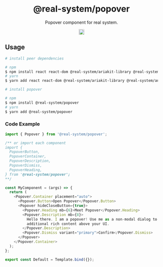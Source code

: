 <h1 align="center">@real-system/popover</h1>
<p align="center">Popover component for real system.</p>
<p align="center">
<a href="https://www.npmjs.com/package/@real-system/popover"><img src="https://badgen.net/npm/v/@real-system/popover?label=&icon=npm&color=blue" alt="npm version" height="18"/></a>
</p>

## Usage

```bash
# install peer dependencies

# npm
$ npm install react react-dom @real-system/ariakit-library @real-system/animation-library @real-system/box-primitive @real-system/button @real-system/styling-library @real-system/theme-library @real-system/types-library @real-system/flex @real-system/typography @real-system/utils-library
# yarn
$ yarn add react react-dom @real-system/ariakit-library @real-system/animation-library @real-system/box-primitive @real-system/button @real-system/styling-library @real-system/theme-library @real-system/types-library @real-system/flex @real-system/typography @real-system/utils-library

# install popover

# npm
$ npm install @real-system/popover
# yarn
$ yarn add @real-system/popover
```

### Code Example

```javascript
import { Popover } from '@real-system/popover';

/** or import each component
import {
  PopoverButton,
  PopoverContainer,
  PopoverDescription,
  PopoverDismiss,
  PopoverHeading,
} from '@real-system/popover';
**/

const MyComponent = (args) => {
  return (
    <Popover.Container placement="auto">
      <Popover.Button>Open Popover</Popover.Button>
      <Popover hideCloseButton={true}>
        <Popover.Heading mb={6}>Meet Popover</Popover.Heading>
        <Popover.Description mb={8}>
          Hello there. I am a popover! Use me as a non-modal dialog to display
          additional rich content above your UI.
        </Popover.Description>
        <Popover.Dismiss variant="primary">Confirm</Popover.Dismiss>
      </Popover>
    </Popover.Container>
  );
};

export const Default = Template.bind({});


```
